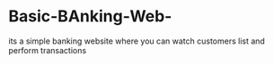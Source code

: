 # Basic-BAnking-Web-
its a simple banking website where you can watch customers list and perform transactions

